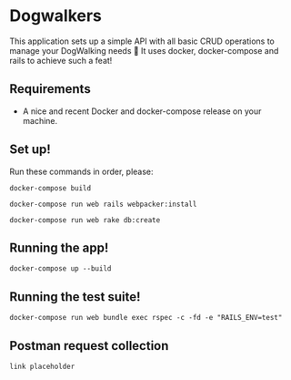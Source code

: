 # Dogwalkers

This application sets up a simple API with all basic CRUD operations to manage your DogWalking needs :tada:
It uses docker, docker-compose and rails to achieve such a feat!

## Requirements
 - A nice and recent Docker and docker-compose release on your machine.

## Set up!

Run these commands in order, please:
 
	docker-compose build

	docker-compose run web rails webpacker:install

	docker-compose run web rake db:create

## Running the app!

	docker-compose up --build

## Running the test suite!

	docker-compose run web bundle exec rspec -c -fd -e "RAILS_ENV=test"

## Postman request collection

	link placeholder